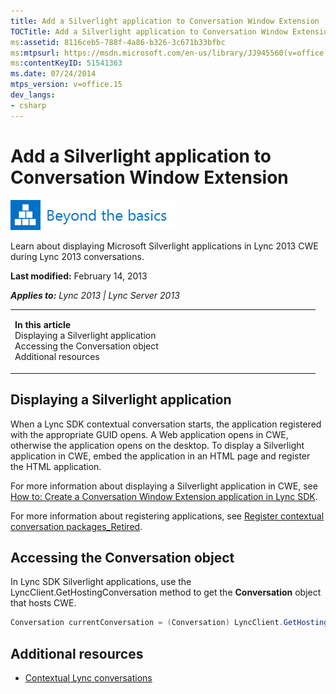 ```yaml
---
title: Add a Silverlight application to Conversation Window Extension
TOCTitle: Add a Silverlight application to Conversation Window Extension
ms:assetid: 8116ceb5-788f-4a86-b326-3c671b33bfbc
ms:mtpsurl: https://msdn.microsoft.com/en-us/library/JJ945560(v=office.15)
ms:contentKeyID: 51541363
ms.date: 07/24/2014
mtps_version: v=office.15
dev_langs:
- csharp
---
```


# Add a Silverlight application to Conversation Window Extension

![Beyond the basics topic](images/JJ937254.mod_icon_beyondbasics_long(Office.15).png "Beyond the basics topic")

Learn about displaying Microsoft Silverlight applications in Lync 2013 CWE during Lync 2013 conversations.

**Last modified:** February 14, 2013

***Applies to:** Lync 2013 | Lync Server 2013*

<table>
<colgroup>
<col style="width: 50%" />
<col style="width: 50%" />
</colgroup>
<tbody>
<tr class="odd">
<td><p><strong>In this article</strong><br />
Displaying a Silverlight application<br />
Accessing the Conversation object<br />
Additional resources</p></td>
<td><p></p>
<p></p></td>
</tr>
</tbody>
</table>

## Displaying a Silverlight application

When a Lync SDK contextual conversation starts, the application registered with the appropriate GUID opens. A Web application opens in CWE, otherwise the application opens on the desktop. To display a Silverlight application in CWE, embed the application in an HTML page and register the HTML application.

For more information about displaying a Silverlight application in CWE, see [How to: Create a Conversation Window Extension application in Lync SDK](how-to-create-a-conversation-window-extension-application-in-lync-sdk.md).

For more information about registering applications, see [Register contextual conversation packages\_Retired](https://msdn.microsoft.com/en-us/library/gg253680\(v=office.15\)).

## Accessing the Conversation object

In Lync SDK Silverlight applications, use the LyncClient.GetHostingConversation method to get the **Conversation** object that hosts CWE.

``` csharp
Conversation currentConversation = (Conversation) LyncClient.GetHostingConversation();
```

## Additional resources

  - [Contextual Lync conversations](contextual-lync-conversations.md)

